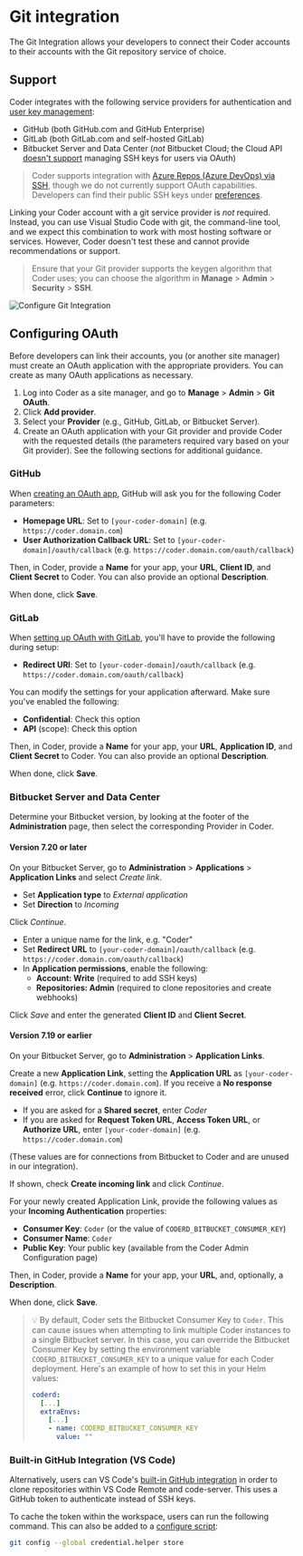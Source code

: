 # Git integration

The Git Integration allows your developers to connect their Coder accounts to
their accounts with the Git repository service of choice.

## Support

Coder integrates with the following service providers for authentication and
[user key management](../workspaces/preferences#linked-accounts):

- GitHub (both GitHub.com and GitHub Enterprise)
- GitLab (both GitLab.com and self-hosted GitLab)
- Bitbucket Server and Data Center (_not_ Bitbucket Cloud; the Cloud API <a
  href="https://jira.atlassian.com/browse/BCLOUD-17762" target="_blank"
  rel="noreferrer noopener">doesn't support</a> managing SSH keys for users via
  OAuth)

> Coder supports integration with
> [Azure Repos (Azure DevOps) via SSH](https://docs.microsoft.com/en-us/azure/devops/repos/git/use-ssh-keys-to-authenticate?view=azure-devops#step-2--add-the-public-key-to-azure-devops-servicestfs),
> though we do not currently support OAuth capabilities. Developers can find
> their public SSH keys under [preferences](../workspaces/preferences.md).

Linking your Coder account with a git service provider is _not_ required.
Instead, you can use Visual Studio Code with git, the command-line tool, and we
expect this combination to work with most hosting software or services. However,
Coder doesn't test these and cannot provide recommendations or support.

> Ensure that your Git provider supports the keygen algorithm that Coder uses;
> you can choose the algorithm in **Manage** > **Admin** > **Security** >
> **SSH**.

![Configure Git Integration](../assets/admin/git-admin.png)

## Configuring OAuth

Before developers can link their accounts, you (or another site manager) must
create an OAuth application with the appropriate providers. You can create as
many OAuth applications as necessary.

1. Log into Coder as a site manager, and go to **Manage** > **Admin** > **Git
   OAuth**.
1. Click **Add provider**.
1. Select your **Provider** (e.g., GitHub, GitLab, or Bitbucket Server).
1. Create an OAuth application with your Git provider and provide Coder with the
   requested details (the parameters required vary based on your Git provider).
   See the following sections for additional guidance.

### GitHub

When <a
href="https://developer.github.com/apps/building-oauth-apps/creating-an-oauth-app/"
target="_blank" rel="noreferrer noopener">creating an OAuth app</a>, GitHub will
ask you for the following Coder parameters:

- **Homepage URL**: Set to `[your-coder-domain]` (e.g.
  `https://coder.domain.com`)
- **User Authorization Callback URL**: Set to
  `[your-coder-domain]/oauth/callback` (e.g.
  `https://coder.domain.com/oauth/callback`)

Then, in Coder, provide a **Name** for your app, your **URL**, **Client ID**,
and **Client Secret** to Coder. You can also provide an optional
**Description**.

When done, click **Save**.

### GitLab

When <a href="https://docs.gitlab.com/ee/integration/oauth_provider.html"
target="_blank" rel="noreferrer noopener">setting up OAuth with GitLab</a>,
you'll have to provide the following during setup:

- **Redirect URI**: Set to `[your-coder-domain]/oauth/callback` (e.g.
  `https://coder.domain.com/oauth/callback`)

You can modify the settings for your application afterward. Make sure you've
enabled the following:

- **Confidential**: Check this option
- **API** (scope): Check this option

Then, in Coder, provide a **Name** for your app, your **URL**, **Application
ID**, and **Client Secret** to Coder. You can also provide an optional
**Description**.

When done, click **Save**.

### Bitbucket Server and Data Center

Determine your Bitbucket version, by looking at the footer of the
**Administration** page, then select the corresponding Provider in Coder.

#### Version 7.20 or later

On your Bitbucket Server, go to **Administration** > **Applications** >
**Application Links** and select _Create link_.

- Set **Application type** to _External application_
- Set **Direction** to _Incoming_

Click _Continue_.

- Enter a unique name for the link, e.g. "Coder"
- Set **Redirect URL** to `[your-coder-domain]/oauth/callback` (e.g.
  `https://coder.domain.com/oauth/callback`)
- In **Application permissions**, enable the following:
  - **Account: Write** (required to add SSH keys)
  - **Repositories: Admin** (required to clone repositories and create webhooks)

Click _Save_ and enter the generated **Client ID** and **Client Secret**.

#### Version 7.19 or earlier

On your Bitbucket Server, go to **Administration** > **Application Links**.

Create a new **Application Link**, setting the **Application URL** as
`[your-coder-domain]` (e.g. `https://coder.domain.com`). If you receive a **No
response received** error, click **Continue** to ignore it.

- If you are asked for a **Shared secret**, enter _Coder_
- If you are asked for **Request Token URL**, **Access Token URL**, or
  **Authorize URL**, enter `[your-coder-domain]` (e.g.
  `https://coder.domain.com`)

(These values are for connections from Bitbucket to Coder and are unused in our
integration).

If shown, check **Create incoming link** and click _Continue_.

For your newly created Application Link, provide the following values as your
**Incoming Authentication** properties:

- **Consumer Key**: `Coder` (or the value of `CODERD_BITBUCKET_CONSUMER_KEY`)
- **Consumer Name**: `Coder`
- **Public Key**: Your public key (available from the Coder Admin Configuration
  page)

Then, in Coder, provide a **Name** for your app, your **URL**, and, optionally,
a **Description**.

When done, click **Save**.

> 💡 By default, Coder sets the Bitbucket Consumer Key to `Coder`. This can
> cause issues when attempting to link multiple Coder instances to a single
> Bitbucket server. In this case, you can override the Bitbucket Consumer Key by
> setting the environment variable `CODERD_BITBUCKET_CONSUMER_KEY` to a unique
> value for each Coder deployment. Here's an example of how to set this in your
> Helm values:
>
> ```yaml
> coderd:
>   [...]
>   extraEnvs:
>     [...]
>     - name: CODERD_BITBUCKET_CONSUMER_KEY
>       value: ""
> ```

### Built-in GitHub Integration (VS Code)

Alternatively, users can VS Code's
[built-in GitHub integration](https://code.visualstudio.com/docs/sourcecontrol/github)
in order to clone repositories within VS Code Remote and code-server. This uses
a GitHub token to authenticate instead of SSH keys.

To cache the token within the workspace, users can run the following command.
This can also be added to a [configure script](../images/configure.md):

```sh
git config --global credential.helper store
```
